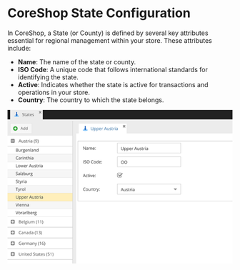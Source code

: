 # CoreShop State Configuration

In CoreShop, a State (or County) is defined by several key attributes essential for regional management within your store. These attributes include:

- **Name**: The name of the state or county.
- **ISO Code**: A unique code that follows international standards for identifying the state.
- **Active**: Indicates whether the state is active for transactions and operations in your store.
- **Country**: The country to which the state belongs.

![States](img/states.png)
